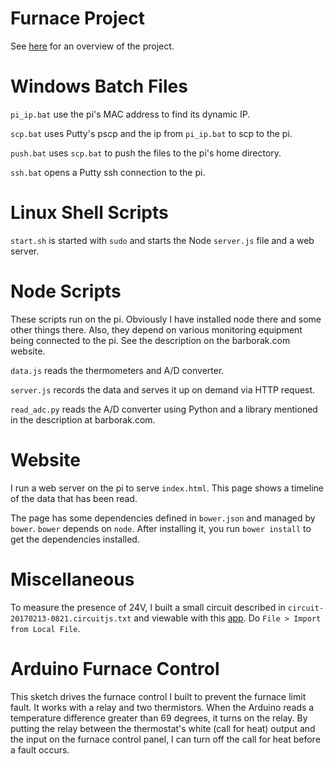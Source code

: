 # Furnace Project

See [here](https://barborak.com/furnace/) for an overview of the project.

# Windows Batch Files

`pi_ip.bat` use the pi's MAC address to find its dynamic IP.

`scp.bat` uses Putty's pscp and the ip from `pi_ip.bat` to scp to the pi.

`push.bat` uses `scp.bat` to push the files to the pi's home directory.

`ssh.bat` opens a Putty ssh connection to the pi.

# Linux Shell Scripts

`start.sh` is started with `sudo` and starts the Node `server.js` file and a web server.

# Node Scripts

These scripts run on the pi. Obviously I have installed node there and some other things there. Also, they depend on various monitoring equipment being connected to the pi. See the description on the barborak.com website.

`data.js` reads the thermometers and A/D converter.

`server.js` records the data and serves it up on demand via HTTP request.

`read_adc.py` reads the A/D converter using Python and a library mentioned in the description at barborak.com.

# Website

I run a web server on the pi to serve `index.html`. This page shows a timeline of the data that has been read.

The page has some dependencies defined in `bower.json` and managed by `bower`. `bower` depends on `node`. After installing it, you run `bower install` to get the dependencies installed.

# Miscellaneous

To measure the presence of 24V, I built a small circuit described in `circuit-20170213-0821.circuitjs.txt` and viewable with this [app](http://lushprojects.com/circuitjs/). Do `File > Import from Local File`.

# Arduino Furnace Control

This sketch drives the furnace control I built to prevent the furnace limit fault. It works with a relay and two thermistors. When the Arduino reads a temperature difference greater than 69 degrees, it turns on the relay. By putting the relay between the thermostat's white (call for heat) output and the input on the furnace control panel, I can turn off the call for heat before a fault occurs.

